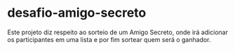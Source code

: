 # desafio-amigo-secreto

Este projeto diz respeito ao sorteio de um Amigo Secreto, onde irá adicionar os participantes em uma lista e por fim sortear quem será o ganhador.

 
